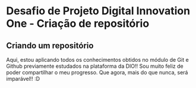 # Desafio de Projeto Digital Innovation One - Criação de repositório

## Criando um repositório 

Aqui, estou aplicando todos os conhecimentos obtidos no módulo de Git e Github previamente estudados na plataforma da DIO!! 
Sou muito feliz de poder compartilhar o meu progresso. Que agora, mais do que nunca, será imparável!! :D